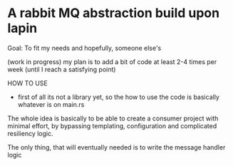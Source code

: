 # A rabbit MQ abstraction build upon lapin

Goal: To fit my needs and hopefully, someone else's

(work in progress) my plan is to add a bit of code at least 2-4 times per week (until I reach a satisfying point)

HOW TO USE

* first of all its not a library yet, so the how to use the code is basically whatever is on main.rs

The whole idea is basically to be able to create a consumer project with minimal effort, by bypassing templating, configuration and complicated resiliency logic. 

The only thing, that will eventually needed is to write the message handler logic 
